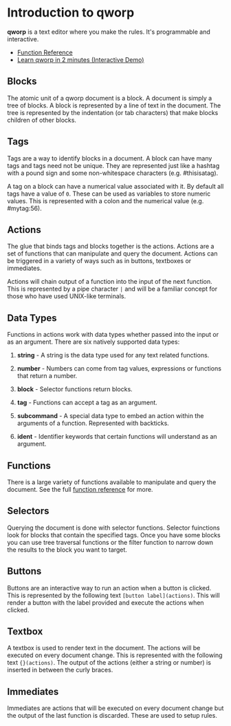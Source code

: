 # Introduction to qworp

**qworp** is a text editor where you make the rules. It's programmable and interactive.

- [Function Reference](/docs/functions)
- [Learn qworp in 2 minutes (Interactive Demo)](/api/4zvEBQ/duplicate)

## Blocks

The atomic unit of a qworp document is a block. A document is simply a tree of blocks. A block is represented by a line of text in the document. The tree is represented by the indentation (or tab characters) that make blocks children of other blocks.

## Tags

Tags are a way to identify blocks in a document. A block can have many tags and tags need not be unique. They are represented just like a hashtag with a pound sign and some non-whitespace characters (e.g. #thisisatag).

A tag on a block can have a numerical value associated with it. By default all tags have a value of `0`. These can be used as variables to store numeric values. This is represented with a colon and the numerical value (e.g. #mytag:56).

## Actions

The glue that binds tags and blocks together is the actions. Actions are a set of functions that can manipulate and query the document. Actions can be triggered in a variety of ways such as in buttons, textboxes or immediates.

Actions will chain output of a function into the input of the next function. This is represented by a pipe character `|` and will be a familiar concept for those who have used UNIX-like terminals.

## Data Types

Functions in actions work with data types whether passed into the input or as an argument. There are six natively supported data types:

1. **string** - A string is the data type used for any text related functions.

2. **number** - Numbers can come from tag values, expressions or functions that return a number.

3. **block** - Selector functions return blocks.

4. **tag** - Functions can accept a tag as an argument.

5. **subcommand** - A special data type to embed an action within the arguments of a function. Represented with backticks.

6. **ident** - Identifier keywords that certain functions will understand as an argument.

## Functions

There is a large variety of functions available to manipulate and query the document. See the full [function reference](/docs/functions) for more.

## Selectors

Querying the document is done with selector functions. Selector fuinctions look for blocks that contain the specified tags. Once you have some blocks you can use tree traversal functions or the filter function to narrow down the results to the block you want to target.

## Buttons

Buttons are an interactive way to run an action when a button is clicked. This is represented by the following text `[button label](actions)`. This will render a button with the label provided and execute the actions when clicked.

## Textbox

A textbox is used to render text in the document. The actions will be executed on every document change. This is represented with the following text `{}(actions)`. The output of the actions (either a string or number) is inserted in between the curly braces.

## Immediates

Immediates are actions that will be executed on every document change but the output of the last function is discarded. These are used to setup rules.
